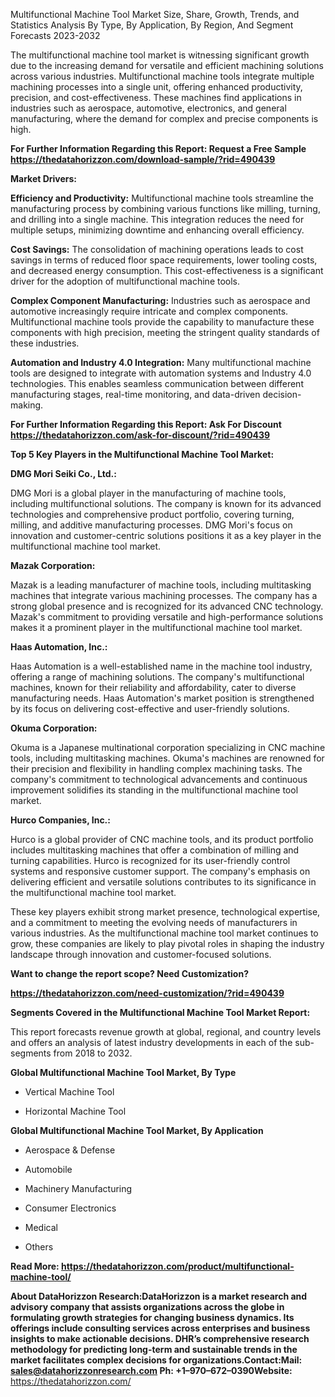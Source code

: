 Multifunctional Machine Tool Market Size, Share, Growth, Trends, and
Statistics Analysis By Type, By Application, By Region, And Segment
Forecasts 2023-2032

The multifunctional machine tool market is witnessing significant growth
due to the increasing demand for versatile and efficient machining
solutions across various industries. Multifunctional machine tools
integrate multiple machining processes into a single unit, offering
enhanced productivity, precision, and cost-effectiveness. These machines
find applications in industries such as aerospace, automotive,
electronics, and general manufacturing, where the demand for complex and
precise components is high.

**For Further Information Regarding this Report: Request a Free Sample
<https://thedatahorizzon.com/download-sample/?rid=490439>**

**Market Drivers:**

**Efficiency and Productivity:** Multifunctional machine tools
streamline the manufacturing process by combining various functions like
milling, turning, and drilling into a single machine. This integration
reduces the need for multiple setups, minimizing downtime and enhancing
overall efficiency.

**Cost Savings:** The consolidation of machining operations leads to
cost savings in terms of reduced floor space requirements, lower tooling
costs, and decreased energy consumption. This cost-effectiveness is a
significant driver for the adoption of multifunctional machine tools.

**Complex Component Manufacturing:** Industries such as aerospace and
automotive increasingly require intricate and complex components.
Multifunctional machine tools provide the capability to manufacture
these components with high precision, meeting the stringent quality
standards of these industries.

**Automation and Industry 4.0 Integration:** Many multifunctional
machine tools are designed to integrate with automation systems and
Industry 4.0 technologies. This enables seamless communication between
different manufacturing stages, real-time monitoring, and data-driven
decision-making.

**For Further Information Regarding this Report: Ask For Discount
<https://thedatahorizzon.com/ask-for-discount/?rid=490439>**

**Top 5 Key Players in the Multifunctional Machine Tool Market:**

**DMG Mori Seiki Co., Ltd.:**

DMG Mori is a global player in the manufacturing of machine tools,
including multifunctional solutions. The company is known for its
advanced technologies and comprehensive product portfolio, covering
turning, milling, and additive manufacturing processes. DMG Mori's focus
on innovation and customer-centric solutions positions it as a key
player in the multifunctional machine tool market.

**Mazak Corporation:**

Mazak is a leading manufacturer of machine tools, including multitasking
machines that integrate various machining processes. The company has a
strong global presence and is recognized for its advanced CNC
technology. Mazak's commitment to providing versatile and
high-performance solutions makes it a prominent player in the
multifunctional machine tool market.

**Haas Automation, Inc.:**

Haas Automation is a well-established name in the machine tool industry,
offering a range of machining solutions. The company's multifunctional
machines, known for their reliability and affordability, cater to
diverse manufacturing needs. Haas Automation's market position is
strengthened by its focus on delivering cost-effective and user-friendly
solutions.

**Okuma Corporation:**

Okuma is a Japanese multinational corporation specializing in CNC
machine tools, including multitasking machines. Okuma's machines are
renowned for their precision and flexibility in handling complex
machining tasks. The company's commitment to technological advancements
and continuous improvement solidifies its standing in the
multifunctional machine tool market.

**Hurco Companies, Inc.:**

Hurco is a global provider of CNC machine tools, and its product
portfolio includes multitasking machines that offer a combination of
milling and turning capabilities. Hurco is recognized for its
user-friendly control systems and responsive customer support. The
company's emphasis on delivering efficient and versatile solutions
contributes to its significance in the multifunctional machine tool
market.

These key players exhibit strong market presence, technological
expertise, and a commitment to meeting the evolving needs of
manufacturers in various industries. As the multifunctional machine tool
market continues to grow, these companies are likely to play pivotal
roles in shaping the industry landscape through innovation and
customer-focused solutions.

**Want to change the report scope? Need Customization?**

**<https://thedatahorizzon.com/need-customization/?rid=490439>**

**Segments Covered in the Multifunctional Machine Tool Market Report:**

This report forecasts revenue growth at global, regional, and country
levels and offers an analysis of latest industry developments in each of
the sub-segments from 2018 to 2032.

**Global Multifunctional Machine Tool Market, By Type**

-   Vertical Machine Tool

-   Horizontal Machine Tool

**Global Multifunctional Machine Tool Market, By Application**

-   Aerospace & Defense

-   Automobile

-   Machinery Manufacturing

-   Consumer Electronics

-   Medical

-   Others

**Read More:
<https://thedatahorizzon.com/product/multifunctional-machine-tool/>**

**About DataHorizzon Research:**DataHorizzon is a market research and
advisory company that assists organizations across the globe in
formulating growth strategies for changing business dynamics. Its
offerings include consulting services across enterprises and business
insights to make actionable decisions. DHR’s comprehensive research
methodology for predicting long-term and sustainable trends in the
market facilitates complex decisions for organizations.**Contact:Mail:**
<sales@datahorizzonresearch.com> **Ph:** +1–970–672–0390**Website:**
<https://thedatahorizzon.com/>
